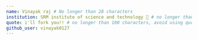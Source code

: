 ```yaml
---
name: Vinayak raj # No longer than 28 characters
institution: SRM institute of science and technology 🚩 # no longer than 58 characters
quote: i'll fork you!! # no longer than 100 characters, avoid using quotes(") to guarantee the format remains the same.
github_user: vinayak0127
---
```

